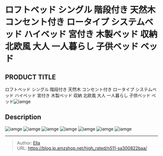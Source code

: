 # ロフトベッド シングル 階段付き 天然木 コンセント付き ロータイプ  システムベッド ハイベッド  宮付き 木製ベッド  収納 北欧風 大人 一人暮らし 子供ベッド ベッド


## PRODUCT TITLE 

ロフトベッド シングル 階段付き 天然木 コンセント付き ロータイプ  システムベッド ハイベッド  宮付き 木製ベッド  収納 北欧風 大人 一人暮らし 子供ベッド ベッド![iamge](https://b2bfiles1.gigab2b.cn/image/wkseller/303/20230322_9b4becd1856a69142f32a5a170687564.jpg)

## Description











![iamge](https://b2bfiles1.gigab2b.cn/image/wkseller/303/20230330_04927653a1d1a3cd33aeae09d9211969.jpg)
![iamge](https://b2bfiles1.gigab2b.cn/image/wkseller/303/20230330_2e0419ce62cd55e51ef5cb4547470eb5.jpg)
![iamge](https://b2bfiles1.gigab2b.cn/image/wkseller/303/20230322_2d89502e2658903d90f94d9921f78931.jpg)
![iamge](https://b2bfiles1.gigab2b.cn/image/wkseller/303/20230322_489617db86c0efe8be21e0d4fc579d00.jpg)
![iamge](https://b2bfiles1.gigab2b.cn/image/wkseller/303/20230322_f5d2b3374be99a7455e628a52d64c4e6.jpg)
![iamge](https://b2bfiles1.gigab2b.cn/image/wkseller/303/20230322_97862ecf134973fef8eee6842b0f0031.jpg)
![iamge](https://b2bfiles1.gigab2b.cn/image/wkseller/303/20230322_15e5ccaba707dfa122880c6dc8f49a6f.jpg)


---

> Author: [Ella](https://blog.jp.amzshop.net/)  
> URL: https://blog.jp.amzshop.net/high_rated/n511-sa300822baa/  

